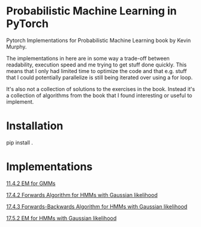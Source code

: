 # Probabilistic Machine Learning in PyTorch
Pytorch Implementations for Probabilistic Machine Learning book by Kevin Murphy.

The implementations in here are in some way a trade-off between readability, execution speed and me trying to get stuff
done quickly. This means that I only had limited time to optimize the code and that e.g. stuff that I could potentially
parallelize is still being iterated over using a for loop.

It's also not a collection of solutions to the exercises in the book. Instead it's a collection of algorithms from the
book that I found interesting or useful to implement.

# Installation

pip install .

# Implementations

[11.4.2 EM for GMMs](src/pml/gmm_em.py)

[17.4.2 Forwards Algorithm for HMMs with Gaussian likelihood](src/pml/hmm_gaussian.py)

[17.4.3 Forwards-Backwards Algorithm for HMMs with Gaussian likelihood](src/pml/hmm_gaussian.py)

[17.5.2 EM for HMMs with Gaussian likelihood](src/pml/hmm_gaussian.py)
